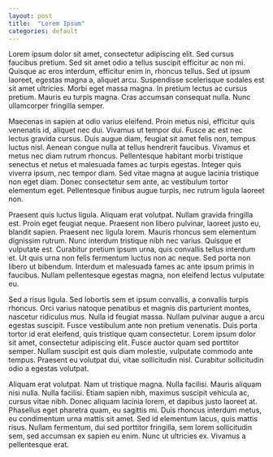 ```yaml
---
layout: post
title:  "Lorem Ipsum"
categories: default
---
```


Lorem ipsum dolor sit amet, consectetur adipiscing elit. Sed cursus faucibus pretium. Sed sit amet odio a tellus suscipit efficitur ac non mi. Quisque ac eros interdum, efficitur enim in, rhoncus tellus. Sed ut ipsum laoreet, egestas magna a, aliquet arcu. Suspendisse scelerisque sodales est sit amet ultricies. Morbi eget massa magna. In pretium lectus ac cursus pretium. Mauris eu turpis magna. Cras accumsan consequat nulla. Nunc ullamcorper fringilla semper.

Maecenas in sapien at odio varius eleifend. Proin metus nisi, efficitur quis venenatis id, aliquet nec dui. Vivamus ut tempor dui. Fusce ac est nec lectus gravida cursus. Duis augue diam, feugiat sit amet felis non, tempus luctus nisl. Aenean congue nulla at tellus hendrerit faucibus. Vivamus et metus nec diam rutrum rhoncus. Pellentesque habitant morbi tristique senectus et netus et malesuada fames ac turpis egestas. Integer quis viverra ipsum, nec tempor diam. Sed vitae magna at augue lacinia tristique non eget diam. Donec consectetur sem ante, ac vestibulum tortor elementum eget. Pellentesque finibus augue turpis, nec rutrum ligula laoreet non.

Praesent quis luctus ligula. Aliquam erat volutpat. Nullam gravida fringilla est. Proin eget feugiat neque. Praesent non libero pulvinar, laoreet justo eu, blandit sapien. Praesent nec ligula lorem. Mauris rhoncus sem elementum dignissim rutrum. Nunc interdum tristique nibh nec varius. Quisque et vulputate est. Curabitur pretium ipsum urna, quis convallis tellus interdum et. Ut quis urna non felis fermentum luctus non ac neque. Sed porta non libero ut bibendum. Interdum et malesuada fames ac ante ipsum primis in faucibus. Nullam pellentesque egestas magna, non eleifend lectus vulputate eu.

Sed a risus ligula. Sed lobortis sem et ipsum convallis, a convallis turpis rhoncus. Orci varius natoque penatibus et magnis dis parturient montes, nascetur ridiculus mus. Nulla id feugiat massa. Nullam pulvinar augue a arcu egestas suscipit. Fusce vestibulum ante non pretium venenatis. Duis porta tortor id erat eleifend, quis tristique quam consectetur. Lorem ipsum dolor sit amet, consectetur adipiscing elit. Fusce auctor quam sed porttitor semper. Nullam suscipit est quis diam molestie, vulputate commodo ante tempus. Praesent eu volutpat dui, vitae sollicitudin nisl. Curabitur sollicitudin odio a egestas volutpat.

Aliquam erat volutpat. Nam ut tristique magna. Nulla facilisi. Mauris aliquam nisi nulla. Nulla facilisi. Etiam sapien nibh, maximus suscipit vehicula ac, cursus vitae nibh. Donec aliquam lacinia lorem, et dapibus justo laoreet at. Phasellus eget pharetra quam, eu sagittis mi. Duis rhoncus interdum metus, eu condimentum urna mattis sit amet. Sed id elementum lacus, quis mattis risus. Nullam fermentum, dui sed porttitor fringilla, sem lorem sollicitudin sem, sed accumsan ex sapien eu enim. Nunc ut ultricies ex. Vivamus a pellentesque erat.

